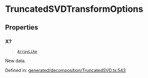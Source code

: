 # TruncatedSVDTransformOptions

## Properties

### X?

> [`ArrayLike`](../types/ArrayLike.md)

New data.

Defined in:  [generated/decomposition/TruncatedSVD.ts:543](https://github.com/transitive-bullshit/scikit-learn-ts/blob/b59c1ff/packages/sklearn/src/generated/decomposition/TruncatedSVD.ts#L543)
